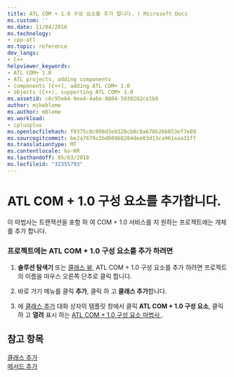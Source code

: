 ```yaml
---
title: ATL COM + 1.0 구성 요소를 추가 합니다. | Microsoft Docs
ms.custom: ''
ms.date: 11/04/2016
ms.technology:
- cpp-atl
ms.topic: reference
dev_langs:
- C++
helpviewer_keywords:
- ATL COM+ 1.0
- ATL projects, adding components
- components [C++], adding ATL COM+ 1.0
- objects [C++], supporting ATL COM+ 1.0
ms.assetid: c6c95e64-9ee4-4a6e-8804-5930202ce1b9
author: mikeblome
ms.author: mblome
ms.workload:
- cplusplus
ms.openlocfilehash: f0375c0c098d3e8328cb8c8a678b266053ef7e89
ms.sourcegitcommit: be2a7679c2bd80968204dee03d13ca961eaa31ff
ms.translationtype: MT
ms.contentlocale: ko-KR
ms.lasthandoff: 05/03/2018
ms.locfileid: "32355793"
---
```

# <a name="adding-an-atl-com-10-component"></a>ATL COM + 1.0 구성 요소를 추가합니다.
이 마법사는 트랜잭션을 포함 하 여 COM + 1.0 서비스를 지 원하는 프로젝트에는 개체를 추가 합니다.  
  
### <a name="to-add-an-atl-com-10-component-to-your-project"></a>프로젝트에는 ATL COM + 1.0 구성 요소를 추가 하려면  
  
1.  **솔루션 탐색기** 또는 [클래스 뷰](http://msdn.microsoft.com/en-us/8d7430a9-3e33-454c-a9e1-a85e3d2db925), ATL COM + 1.0 구성 요소를 추가 하려면 프로젝트의 이름을 마우스 오른쪽 단추로 클릭 합니다.  
  
2.  바로 가기 메뉴를 클릭 **추가**, 클릭 하 고 **클래스 추가**합니다.  
  
3.  에 [클래스 추가](../../ide/add-class-dialog-box.md) 대화 상자의 템플릿 창에서 클릭 **ATL COM + 1.0 구성 요소**, 클릭 하 고 **열려** 표시 하는 [ATL COM + 1.0 구성 요소 마법사 ](../../atl/reference/atl-com-plus-1-0-component-wizard.md).  
  
## <a name="see-also"></a>참고 항목  
 [클래스 추가](../../ide/adding-a-class-visual-cpp.md)   
 [메서드 추가](../../ide/adding-a-method-visual-cpp.md)

